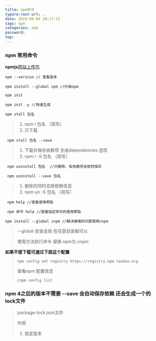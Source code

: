 ```yaml
---
title: npm命令
typora-root-url: ..
date: 2019-09-04 20:17:13
tags: npm
categories: npm
password:
top:
---
```


### npm 常用命令

**npmjs**[网站上传包](https://www.npmjs.com)

```
npm --version // 查看版本
```

```
npm install --global npm //升级npm
```

```
npm init 
```

 ```
npm init -y //快速生成
 ```

 ```
npm stall 包名 
 ```

>   1. npm i 包名 （简写）
>   2. 只下载
>

 ```
  npm stall 包名 --save 
 ```

>   1. 下载并保存依赖项 生成dependencies 选项
>   2. npm i -S 包名 （简写）
>

 ```
  npm uninstall 包名  //只删除，有依赖项会依然保存
 ```

 ```
  npm uninstall --save 包名
 ```

>   1. 删除的同时去除依赖信息
>   2. npm un -S 包名 （简写）

 ```
  npm help //查看使用帮助
 ```

 ```
  npm 命令 help //查看指定命令的使用帮助
 ```

```
npm install --global cnpm //解决被墙的问题使用cnpm
```

> --global 安装全局 在任意目录都可以
>
> 使用方法执行命令 替换 npm为 cnpm

**如果不想下载可通过下面这个配置**

> ```
> npm config set registry https://registry.npm.taobao.org
> ```
>
> 查看npm 配置信息
>
> ```
> cnpm config list
> ```

### npm 4之后的版本不需要 --save 会自动保存依赖 还会生成一个的lock文件

> package-lock.json文件
>
> 作用
>
> 1. 锁定版本